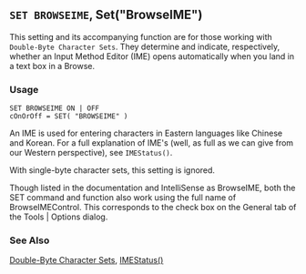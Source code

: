 ## `SET BROWSEIME`, Set("BrowseIME")

This setting and its accompanying function are for those working with `Double-Byte Character Sets`. They determine and indicate, respectively, whether an Input Method Editor (IME) opens automatically when you land in a text box in a Browse. 

### Usage

```foxpro
SET BROWSEIME ON | OFF
cOnOrOff = SET( "BROWSEIME" )
```

An IME is used for entering characters in Eastern languages like Chinese and Korean. For a full explanation of IME's (well, as full as we can give from our Western perspective), see `IMEStatus()`.

With single-byte character sets, this setting is ignored. 

Though listed in the documentation and IntelliSense as BrowseIME, both the SET command and function also work using the full name of BrowseIMEControl. This corresponds to the check box on the General tab of the Tools \| Options dialog.

### See Also

[Double-Byte Character Sets](s4g665.md), [IMEStatus()](s4g696.md)
